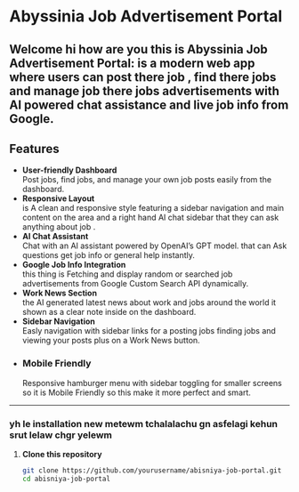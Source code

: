 # Abyssinia Job Advertisement Portal
Welcome hi how are you this is Abyssinia Job Advertisement Portal: is a modern web app where users can post there job , find there jobs and manage job there jobs advertisements with AI powered chat assistance and live job info from Google.
-----------------------------------------------------------------------------------------------------------------------------------
## Features 
- **User-friendly Dashboard**  
  Post jobs, find jobs, and manage your own job posts easily from the dashboard.
- **Responsive Layout**  
  is A clean and responsive style featuring a sidebar navigation and main content on the area and a right hand AI chat sidebar that they can ask anything about job .
- **AI Chat Assistant**  
  Chat with an AI assistant powered by OpenAI’s GPT model. that can Ask questions get job info or general help instantly.
- **Google Job Info Integration**  
 this thing is Fetching and display random or searched job advertisements from Google Custom Search API dynamically.
- **Work News Section**  
  the AI generated latest news about work and jobs around the world it shown as a clear note inside on the dashboard.
- **Sidebar Navigation**  
  Easly navigation with sidebar links for a posting jobs finding jobs and viewing your posts plus on a Work News button.
- ### Mobile Friendly 
  Responsive hamburger menu with sidebar toggling for smaller screens so it is Mobile Friendly so this make it more perfect and smart.
----------------------------------------------------------------------------------------------------------------------------------
### yh le installation new metewm tchalalachu gn asfelagi kehun srut lelaw chgr yelewm 
1. **Clone this repository**  
   ```bash wym cmd lay powershell laym ychalal
   git clone https://github.com/yourusername/abisniya-job-portal.git
   cd abisniya-job-portal
